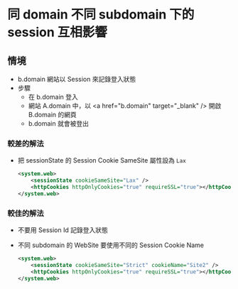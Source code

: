 # 同 domain 不同 subdomain 下的 session 互相影響

## 情境

- b.domain 網站以 Session 來記錄登入狀態
- 步驟
  - 在 b.domain 登入
  - 網站 A.domain 中，以 \<a href="b.domain" target="_blank" /> 開啟 B.domain 的網頁
  - b.domain 就會被登出


### 較差的解法

- 把 sessionState 的 Session Cookie SameSite 屬性設為 `Lax`

    ```xml
    <system.web>
        <sessionState cookieSameSite="Lax" />
        <httpCookies httpOnlyCookies="true" requireSSL="true"></httpCookies>
    </system.web>
    ```

### 較佳的解法

- 不要用 Session Id 記錄登入狀態
- 不同 subdomain 的 WebSite 要使用不同的 Session Cookie Name

    ```xml
    <system.web>
        <sessionState cookieSameSite="Strict" cookieName="Site2" />
        <httpCookies httpOnlyCookies="true" requireSSL="true"></httpCookies>
    </system.web>
    ```